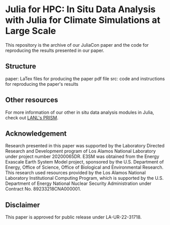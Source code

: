 # Julia for HPC: In Situ Data Analysis with Julia for Climate Simulations at Large Scale

This repository is the archive of our JuliaCon paper and the code for reproducing the results presented in our paper.


## Structure

paper: LaTex files for producing the paper pdf file
src: code and instructions for reproducing the paper's results

## Other resources

For more information of our other in situ data analysis modules in Julia, check out [LANL's PRISM](https://github.com/lanl/PRISM).

## Acknowledgement

Research presented in this paper was supported by the Laboratory Directed Research and Development program of Los Alamos National Laboratory under project number 20200065DR.
E3SM was obtained from the Energy Exascale Earth System Model project, sponsored by the U.S. Department of Energy, Office of Science, Office of Biological and Environmental Research.
This research used resources provided by the Los Alamos National Laboratory Institutional Computing Program, which is supported by the U.S. Department of Energy National Nuclear Security Administration under Contract No. 89233218CNA000001.

## Disclaimer

This paper is approved for public release under LA-UR-22-31718.
